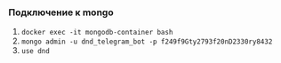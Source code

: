 ### Подключение к mongo
1. `docker exec -it mongodb-container bash`
2. `mongo admin -u dnd_telegram_bot -p f249f9Gty2793f20nD2330ry8432`
3. `use dnd`